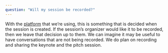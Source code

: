 ```yaml
---
question: "Will my session be recorded?"
---
```


With the [platform](https://hopin.to/events/mendercon-2021) that we’re using, this is something that is decided when 
the session is created. If the session’s organizer would like it to be recorded, then we leave that decision up to them. 
We can imagine it may be useful to have conversations that are not being recorded. We do plan on recording and sharing 
the keynote and the pitch session.
